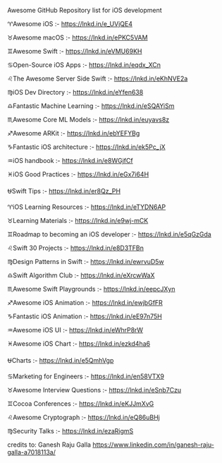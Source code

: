 Awesome GitHub Repository list for iOS development

♈Awesome iOS :- https://lnkd.in/e_UVjQE4

♉Awesome macOS :- https://lnkd.in/ePKC5VAM

♊Awesome Swift :- https://lnkd.in/eVMU69KH

♋Open-Source iOS Apps :- https://lnkd.in/eqdx_XCn

♌The Awesome Server Side Swift :- https://lnkd.in/eKhNVE2a

♍iOS Dev Directory :- https://lnkd.in/eYfen638

♎Fantastic Machine Learning :- https://lnkd.in/eSQAYiSm

♏Awesome Core ML Models :- https://lnkd.in/euyavs8z

♐Awesome ARKit :- https://lnkd.in/ebYEFYBg

♑Fantastic iOS architecture :- https://lnkd.in/ek5Pc_jX

♒iOS handbook :- https://lnkd.in/e8WGjfCf

♓iOS Good Practices :- https://lnkd.in/eGx7i64H

⛎Swift Tips :- https://lnkd.in/er8Qz_PH

♈iOS Learning Resources :- https://lnkd.in/eTYDN6AP

♉Learning Materials :- https://lnkd.in/e9wj-mCK

♊Roadmap to becoming an iOS developer :- https://lnkd.in/e5qGzGda

♌Swift 30 Projects :- https://lnkd.in/e8D3TFBn

♍Design Patterns in Swift :- https://lnkd.in/ewrvuD5w

♎Swift Algorithm Club :- https://lnkd.in/eXrcwWaX

♏Awesome Swift Playgrounds :- https://lnkd.in/eepcJXyn

♐Awesome iOS Animation :- https://lnkd.in/ewjbGfFR

♑Fantastic iOS Animation :- https://lnkd.in/eE97n75H

♒Awesome iOS UI :- https://lnkd.in/eWhrP8rW

♓Awesome iOS Chart :- https://lnkd.in/ezkd4ha6

⛎Charts :- https://lnkd.in/e5QmhVgp

♋Marketing for Engineers :- https://lnkd.in/en58VTX9

♉Awesome Interview Questions :- https://lnkd.in/eSnb7Czu

♊Cocoa Conferences :- https://lnkd.in/eKJJmXvG

♌Awesome Cryptograph :- https://lnkd.in/eQ86uBHj

♍Security Talks :- https://lnkd.in/ezaRigmS

credits to: Ganesh Raju Galla https://www.linkedin.com/in/ganesh-raju-galla-a7018113a/
